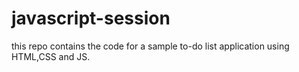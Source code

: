 # javascript-session

this repo contains the code for a sample to-do list application using HTML,CSS and JS.
